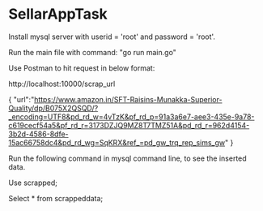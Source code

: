 # SellarAppTask

Install mysql server with userid = 'root' and password = 'root'.

Run the main file with command: "go run main.go" 

Use Postman to hit request in below format:

http://localhost:10000/scrap_url

{
	"url":"https://www.amazon.in/SFT-Raisins-Munakka-Superior-Quality/dp/B075X2QSQD/?_encoding=UTF8&pd_rd_w=4vTzK&pf_rd_p=91a3a6e7-aee3-435e-9a78-c619cecf54a5&pf_rd_r=3173DZJQ9MZ8T7TMZ51A&pd_rd_r=962d4154-3b2d-4586-8dfe-15ac66758dc4&pd_rd_wg=SqKRX&ref_=pd_gw_trq_rep_sims_gw"
}

Run the following command in mysql command line, to see the inserted data.

Use scrapped;

Select * from scrappeddata;
